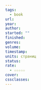 ```yaml
---
tags:
  - book
url: 
year: 
author: 
started: ""
finished: 
genres: 
volume: 
timestamp: 
units: страниц
status: 
rate:
  - ☆☆☆☆☆
cover: 
cssclasses:
---
```

